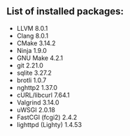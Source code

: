 ## List of installed packages:
* LLVM 8.0.1
* Clang 8.0.1
* CMake 3.14.2
* Ninja 1.9.0
* GNU Make 4.2.1
* git 2.21.0
* sqlite 3.27.2
* brotli 1.0.7
* nghttp2 1.37.0
* cURL/libcurl 7.64.1
* Valgrind 3.14.0
* uWSGI 2.0.18
* FastCGI (fcgi2) 2.4.2
* lighttpd (Lighty) 1.4.53
